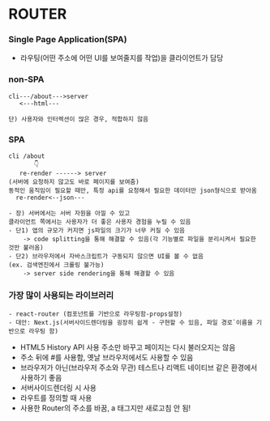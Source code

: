 # ROUTER

### Single Page Application(SPA)
- 라우팅(어떤 주소에 어떤 UI를 보여줄지를 작업)을 클라이언트가 담당

### non-SPA
```
cli---/about--->server
   <---html---

단) 사용자와 인터렉션이 많은 경우, 적합하지 않음
```

### SPA
```
cli /about
       👇
   re-render ------> server
(서버에 요청하지 않고도 바로 페이지를 보여줌)
동적인 움직임이 필요할 때만, 특정 api를 요청해서 필요한 데이터만 json형식으로 받아옴
  re-render<--json---

- 장) 서버에서는 서버 자원을 아낄 수 있고
클라이언트 쪽에서는 사용자가 더 좋은 사용자 경험을 누릴 수 있음
- 단1) 앱의 규모가 커지면 js파일의 크기가 너무 커질 수 있음
	-> code splitting을 통해 해결할 수 있음(각 기능별로 파일을 분리시켜서 필요한 것만 불러옴)
- 단2) 브라우저에서 자바스크립트가 구동되지 않으면 UI를 볼 수 없음
(ex. 검색엔진에서 크롤링 불가능)
	-> server side rendering을 통해 해결할 수 있음
```

### 가장 많이 사용되는 라이브러리
	- react-router (컴포넌트를 기반으로 라우팅함-props설정)
	- 대안: Next.js(서버사이드렌더링을 굉장히 쉽게 - 구현할 수 있음, 파일 경로`이름을 기반으로 라우팅 함)

- <BrowserRouter>
	HTML5 History API 사용
	주소만 바꾸고 페이지는 다시 불러오지는 않음
- <HashRouter>
	주소 뒤에 #를 사용함, 옛날 브라우저에서도 사용할 수 있음
- <MemoryRouter>
	브라우저가 아닌(브라우저 주소와 무관) 테스트나 리액트 네이티브 같은 환경에서 사용하기 좋음
- <StaticRouter>
	서버사이드렌더링 시 사용
- <Route>
	라우트를 정의할 때 사용
- <Link>
	사용한 Router의 주소를 바꿈, a 태그지만 새로고침 안 됨!
